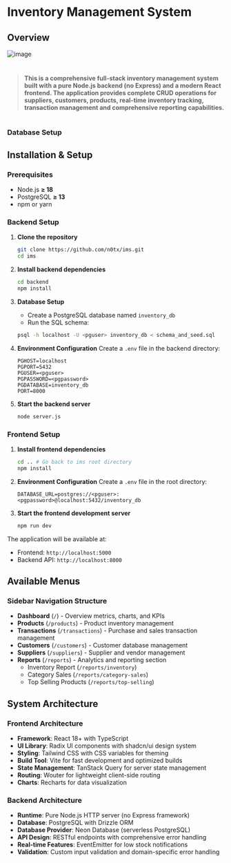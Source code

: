 # Inventory Management System

## Overview

![image](https://github.com/user-attachments/assets/ab3b7b8b-90db-4ec8-a5ff-3c7915595d26)

#

> **This is a comprehensive full-stack inventory management system built with a pure Node.js backend (no Express) and a modern React frontend. The application provides complete CRUD operations for suppliers, customers, products, real-time inventory tracking, transaction management and comprehensive reporting capabilities.**

#

### Database Setup


## Installation & Setup

### Prerequisites
- Node.js **≥ 18**
- PostgreSQL **≥ 13**
- npm or yarn

### Backend Setup

1. **Clone the repository**
   ```bash
   git clone https://github.com/n0tx/ims.git
   cd ims
   ```

2. **Install backend dependencies**
   ```bash
   cd backend
   npm install
   ```

3. **Database Setup**
   - Create a PostgreSQL database named `inventory_db`
   - Run the SQL schema:
   ```bash
   psql -h localhost -U <pguser> inventory_db < schema_and_seed.sql
   ```

4. **Environment Configuration**
   Create a `.env` file in the backend directory:
   ```env
   PGHOST=localhost
   PGPORT=5432
   PGUSER=<pguser>
   PGPASSWORD=<pgpassword>
   PGDATABASE=inventory_db
   PORT=8000
   ```

5. **Start the backend server**
   ```bash
   node server.js
   ```

### Frontend Setup

1. **Install frontend dependencies**
   ```bash
   cd .. # Go back to ims root directory
   npm install
   ```

2. **Environment Configuration**
   Create a `.env` file in the root directory:
   ```env
   DATABASE_URL=postgres://<pguser>:<pgpassword>@localhost:5432/inventory_db
   ```

3. **Start the frontend development server**
   ```bash
   npm run dev
   ```

The application will be available at:
- Frontend: `http://localhost:5000`
- Backend API: `http://localhost:8000`

## Available Menus

### Sidebar Navigation Structure
- **Dashboard** (`/`) - Overview metrics, charts, and KPIs
- **Products** (`/products`) - Product inventory management
- **Transactions** (`/transactions`) - Purchase and sales transaction management
- **Customers** (`/customers`) - Customer database management
- **Suppliers** (`/suppliers`) - Supplier and vendor management
- **Reports** (`/reports`) - Analytics and reporting section
  - Inventory Report (`/reports/inventory`)
  - Category Sales (`/reports/category-sales`)
  - Top Selling Products (`/reports/top-selling`)

## System Architecture

### Frontend Architecture
- **Framework**: React 18+ with TypeScript
- **UI Library**: Radix UI components with shadcn/ui design system
- **Styling**: Tailwind CSS with CSS variables for theming
- **Build Tool**: Vite for fast development and optimized builds
- **State Management**: TanStack Query for server state management
- **Routing**: Wouter for lightweight client-side routing
- **Charts**: Recharts for data visualization

### Backend Architecture  
- **Runtime**: Pure Node.js HTTP server (no Express framework)
- **Database**: PostgreSQL with Drizzle ORM
- **Database Provider**: Neon Database (serverless PostgreSQL)
- **API Design**: RESTful endpoints with comprehensive error handling
- **Real-time Features**: EventEmitter for low stock notifications
- **Validation**: Custom input validation and domain-specific error handling
